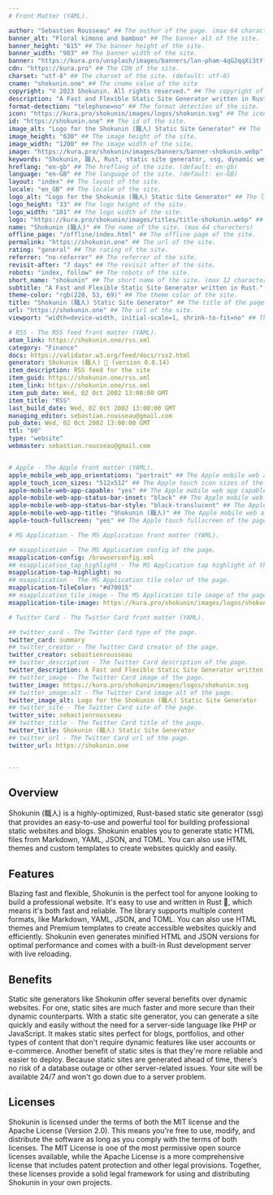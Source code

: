 ```yaml
---
# Front Matter (YAML).

author: "Sebastien Rousseau" ## The author of the page. (max 64 characters)
banner_alt: "Floral kimono and bamboo" ## The banner alt of the site.
banner_height: "615" ## The banner height of the site.
banner_width: "983" ## The banner width of the site.
banner: "https://kura.pro/unsplash/images/banners/lan-pham-4qG2qqXi3tY-unsplash.jpg" ## The banner of the site.
cdn: "https://kura.pro" ## The CDN of the site.
charset: "utf-8" ## The charset of the site. (default: utf-8)
cname: "shokunin.one" ## The cname value of the site
copyright: "© 2023 Shokunin. All rights reserved." ## The copyright of the site.
description: "A Fast and Flexible Static Site Generator written in Rust." ## The description of the site. (max 160 characters)
format-detection: "telephone=no" ## The format detection of the site.
icon: "https://kura.pro/shokunin/images/logos/shokunin.svg" ## The icon of the site in SVG format.
id: "https://shokunin.one" ## The id of the site.
image_alt: "Logo for the Shokunin (職人) Static Site Generator" ## The image alt of the site.
image_height: "630" ## The image height of the site.
image_width: "1200" ## The image width of the site.
image: "https://kura.pro/shokunin/images/banners/banner-shokunin.webp" ## The main image of the site in SVG format.
keywords: "Shokunin, 職人, Rust, static site generator, ssg, dynamic websites, HTML themes, templates, Markdown, YAML, JSON, TOML" ## The keywords of the site. (comma separated, max 10 keywords)
hreflang: "en-gb" ## The hreflang of the site. (default: en-gb)
language: "en-GB" ## The language of the site. (default: en-GB)
layout: "index" ## The layout of the site.
locale: "en_GB" ## The locale of the site.
logo_alt: "Logo for the Shokunin (職人) Static Site Generator" ## The logo alt of the site.
logo_height: "33" ## The logo height of the site.
logo_width: "181" ## The logo width of the site.
logo: "https://kura.pro/shokunin/images/titles/title-shokunin.webp" ## The logo of the site in SVG format.
name: "Shokunin (職人)" ## The name of the site. (max 64 characters)
offline_page: "/offline/index.html" ## The offline page of the site.
permalink: "https://shokunin.one" ## The url of the site.
rating: "general" ## The rating of the site.
referrer: "no-referrer" ## The referrer of the site.
revisit-after: "7 days" ## The revisit after of the site.
robots: "index, follow" ## The robots of the site.
short_name: "shokunin" ## The short name of the site. (max 12 characters)
subtitle: "A Fast and Flexible Static Site Generator written in Rust." ## The subtitle of the page. (max 64 characters)
theme-color: "rgb(220, 53, 69)" ## The theme color of the site.
title: "Shokunin (職人) Static Site Generator" ## The title of the page. (max 64 characters)
url: "https://shokunin.one" ## The url of the site.
viewport: "width=device-width, initial-scale=1, shrink-to-fit=no" ## The viewport of the site.

# RSS - The RSS feed front matter (YAML).
atom_link: https://shokunin.one/rss.xml
category: "Finance"
docs: https://validator.w3.org/feed/docs/rss2.html
generator: Shokunin (職人) 🦀 (version 0.0.14)
item_description: RSS feed for the site
item_guid: https://shokunin.one/rss.xml
item_link: https://shokunin.one/rss.xml
item_pub_date: Wed, 02 Oct 2002 13:00:00 GMT
item_title: "RSS"
last_build_date: Wed, 02 Oct 2002 13:00:00 GMT
managing_editor: sebastian.rousseau@gmail.com
pub_date: Wed, 02 Oct 2002 13:00:00 GMT
ttl: "60"
type: "website"
webmaster: sebastian.rousseau@gmail.com


# Apple - The Apple front matter (YAML).
apple_mobile_web_app_orientations: "portrait" ## The Apple mobile web app orientations of the page.
apple_touch_icon_sizes: "512x512" ## The Apple touch icon sizes of the page.
apple-mobile-web-app-capable: "yes" ## The Apple mobile web app capable of the page.
apple-mobile-web-app-status-bar-inset: "black" ## The Apple mobile web app status bar inset of the page.
apple-mobile-web-app-status-bar-style: "black-translucent" ## The Apple mobile web app status bar style of the page.
apple-mobile-web-app-title: "Shokunin (職人)" ## The Apple mobile web app title of the page.
apple-touch-fullscreen: "yes" ## The Apple touch fullscreen of the page.

# MS Application - The MS Application front matter (YAML).

## msapplication - The MS Application config of the page.
msapplication-config: /browserconfig.xml
## msapplication_tap_highlight - The MS Application tap highlight of the page.
msapplication-tap-highlight: no
## msapplication - The MS Application tile color of the page.
msapplication-TileColor: "#d70015"
## msapplication_tile_image - The MS Application tile image of the page.
msapplication-tile-image: https://kura.pro/shokunin/images/logos/shokunin.svg

# Twitter Card - The Twitter Card front matter (YAML).

## twitter_card - The Twitter Card type of the page.
twitter_card: summary
## twitter_creator - The Twitter Card creator of the page.
twitter_creator: sebastienrousseau
## twitter_description - The Twitter Card description of the page.
twitter_description: A Fast and Flexible Static Site Generator written in Rust.
## twitter_image - The Twitter Card image of the page.
twitter_image: https://kura.pro/shokunin/images/logos/shokunin.svg
## twitter_image:alt - The Twitter Card image alt of the page.
twitter_image_alt: Logo for the Shokunin (職人) Static Site Generator
## twitter_site - The Twitter Card site of the page.
twitter_site: sebastienrousseau
## twitter_title - The Twitter Card title of the page.
twitter_title: Shokunin (職人) Static Site Generator
## twitter_url - The Twitter Card url of the page.
twitter_url: https://shokunin.one


---
```


## Overview

Shokunin (職人) is a highly-optimized, Rust-based static site generator (ssg) that provides an easy-to-use and powerful tool for building professional static websites and blogs. Shokunin enables you to generate static HTML files from Markdown, YAML, JSON, and TOML. You can also use HTML themes and custom templates to create websites quickly and easily.

## Features

Blazing fast and flexible, Shokunin is the perfect tool for anyone looking to build a professional website. It's easy to use and written in Rust 🦀, which means it's both fast and reliable. The library supports multiple content formats, like Markdown, YAML, JSON, and TOML. You can also use HTML themes and Premium templates to create accessible websites quickly and efficiently. Shokunin even generates minified HTML and JSON versions for optimal performance and comes with a built-in Rust development server with live reloading.

## Benefits

Static site generators like Shokunin offer several benefits over dynamic websites. For one, static sites are much faster and more secure than their dynamic counterparts. With a static site generator, you can generate a site quickly and easily without the need for a server-side language like PHP or JavaScript. It makes static sites perfect for blogs, portfolios, and other types of content that don't require dynamic features like user accounts or e-commerce. Another benefit of static sites is that they're more reliable and easier to deploy. Because static sites are generated ahead of time, there's no risk of a database outage or other server-related issues. Your site will be available 24/7 and won't go down due to a server problem.

## Licenses

Shokunin is licensed under the terms of both the MIT license and the Apache License (Version 2.0). This means you're free to use, modify, and distribute the software as long as you comply with the terms of both licenses. The MIT License is one of the most permissive open source licenses available, while the Apache License is a more comprehensive license that includes patent protection and other legal provisions. Together, these licenses provide a solid legal framework for using and distributing Shokunin in your own projects.
